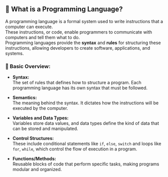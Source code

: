 ## 🔰 What is a Programming Language?

A programming language is a formal system used to write instructions that a computer can execute.  
These instructions, or code, enable programmers to communicate with computers and tell them what to do.  
Programming languages provide the **syntax** and **rules** for structuring these instructions, allowing developers to create software, applications, and systems.

### 🌟 Basic Overview:

- **Syntax:**  
  The set of rules that defines how to structure a program. Each programming language has its own syntax that must be followed.

- **Semantics:**  
  The meaning behind the syntax. It dictates how the instructions will be executed by the computer.

- **Variables and Data Types:**  
  Variables store data values, and data types define the kind of data that can be stored and manipulated.

- **Control Structures:**  
  These include conditional statements like `if`, `else`, `switch` and loops like `for`, `while`, which control the flow of execution in a program.

- **Functions/Methods:**  
  Reusable blocks of code that perform specific tasks, making programs modular and organized.


